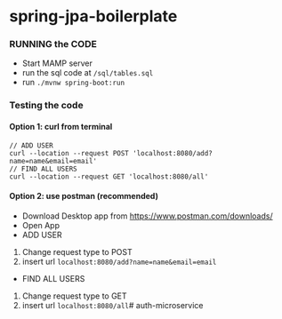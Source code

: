 # spring-jpa-boilerplate

### RUNNING the CODE
* Start MAMP server
* run the sql code at ```/sql/tables.sql```
* run ```./mvnw spring-boot:run```

### Testing the code
#### Option 1: curl from terminal
```
// ADD USER
curl --location --request POST 'localhost:8080/add?name=name&email=email'
// FIND ALL USERS
curl --location --request GET 'localhost:8080/all'
```
#### Option 2: use postman (recommended)
* Download Desktop app from https://www.postman.com/downloads/
* Open App
* ADD USER
1. Change request type to POST
2. insert url ```localhost:8080/add?name=name&email=email```
* FIND ALL USERS
1. Change request type to GET
2. insert url ```localhost:8080/all```# auth-microservice
